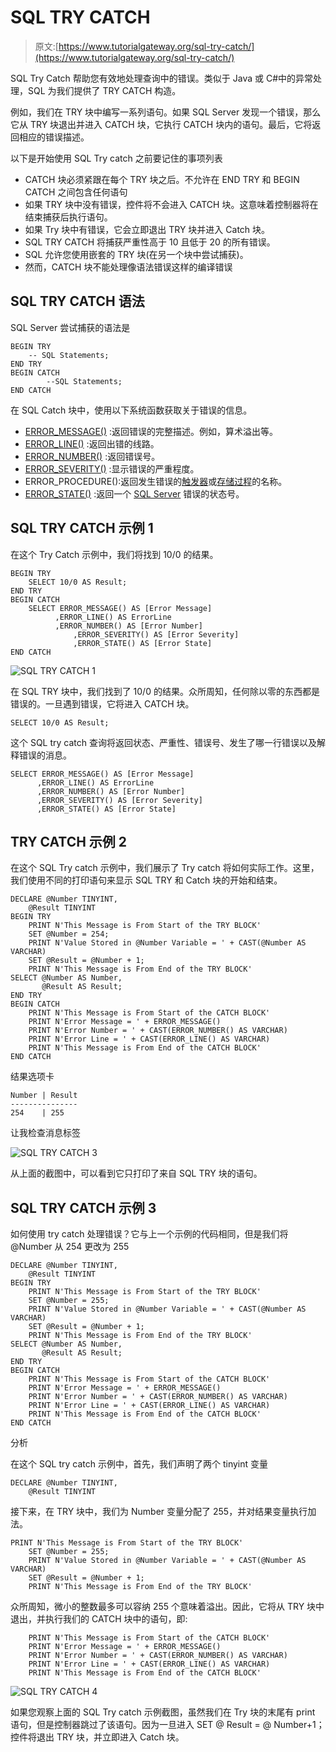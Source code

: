 # SQL TRY CATCH

> 原文:[https://www.tutorialgateway.org/sql-try-catch/](https://www.tutorialgateway.org/sql-try-catch/)

SQL Try Catch 帮助您有效地处理查询中的错误。类似于 Java 或 C#中的异常处理，SQL 为我们提供了 TRY CATCH 构造。

例如，我们在 TRY 块中编写一系列语句。如果 SQL Server 发现一个错误，那么它从 TRY 块退出并进入 CATCH 块，它执行 CATCH 块内的语句。最后，它将返回相应的错误描述。

以下是开始使用 SQL Try catch 之前要记住的事项列表

*   CATCH 块必须紧跟在每个 TRY 块之后。不允许在 END TRY 和 BEGIN CATCH 之间包含任何语句
*   如果 TRY 块中没有错误，控件将不会进入 CATCH 块。这意味着控制器将在结束捕获后执行语句。
*   如果 Try 块中有错误，它会立即退出 TRY 块并进入 Catch 块。
*   SQL TRY CATCH 将捕获严重性高于 10 且低于 20 的所有错误。
*   SQL 允许您使用嵌套的 TRY 块(在另一个块中尝试捕获)。
*   然而，CATCH 块不能处理像语法错误这样的编译错误

## SQL TRY CATCH 语法

SQL Server 尝试捕获的语法是

```
BEGIN TRY
	-- SQL Statements;
END TRY
BEGIN CATCH
        --SQL Statements;
END CATCH
```

在 SQL Catch 块中，使用以下系统函数获取关于错误的信息。

*   [ERROR_MESSAGE()](https://www.tutorialgateway.org/sql-error-message/) :返回错误的完整描述。例如，算术溢出等。
*   [ERROR_LINE()](https://www.tutorialgateway.org/sql-error-line/) :返回出错的线路。
*   [ERROR_NUMBER()](https://www.tutorialgateway.org/sql-error-number/) :返回错误号。
*   [ERROR_SEVERITY()](https://www.tutorialgateway.org/sql-error-severity/) :显示错误的严重程度。
*   ERROR_PROCEDURE():返回发生错误的[触发器](https://www.tutorialgateway.org/triggers-in-sql-server/)或[存储过程](https://www.tutorialgateway.org/stored-procedures-in-sql/)的名称。
*   [ERROR_STATE()](https://www.tutorialgateway.org/sql-error-state/) :返回一个 [SQL Server](https://www.tutorialgateway.org/sql/) 错误的状态号。

## SQL TRY CATCH 示例 1

在这个 Try Catch 示例中，我们将找到 10/0 的结果。

```
BEGIN TRY
	SELECT 10/0 AS Result;
END TRY
BEGIN CATCH
	SELECT ERROR_MESSAGE() AS [Error Message]
	      ,ERROR_LINE() AS ErrorLine
	      ,ERROR_NUMBER() AS [Error Number]  
              ,ERROR_SEVERITY() AS [Error Severity]  
              ,ERROR_STATE() AS [Error State]  
END CATCH
```

![SQL TRY CATCH 1](img/70a53b257505febb24cf53b332ccd3d0.png)

在 SQL TRY 块中，我们找到了 10/0 的结果。众所周知，任何除以零的东西都是错误的。一旦遇到错误，它将进入 CATCH 块。

```
SELECT 10/0 AS Result;
```

这个 SQL try catch 查询将返回状态、严重性、错误号、发生了哪一行错误以及解释错误的消息。

```
SELECT ERROR_MESSAGE() AS [Error Message]
      ,ERROR_LINE() AS ErrorLine
      ,ERROR_NUMBER() AS [Error Number]  
      ,ERROR_SEVERITY() AS [Error Severity]  
      ,ERROR_STATE() AS [Error State]
```

## TRY CATCH 示例 2

在这个 SQL Try catch 示例中，我们展示了 Try catch 将如何实际工作。这里，我们使用不同的打印语句来显示 SQL TRY 和 Catch 块的开始和结束。

```
DECLARE @Number TINYINT,
	@Result TINYINT
BEGIN TRY
    PRINT N'This Message is From Start of the TRY BLOCK'
    SET @Number = 254;
    PRINT N'Value Stored in @Number Variable = ' + CAST(@Number AS VARCHAR)
    SET @Result = @Number + 1;
    PRINT N'This Message is From End of the TRY BLOCK'
SELECT @Number AS Number, 
       @Result AS Result;
END TRY
BEGIN CATCH
    PRINT N'This Message is From Start of the CATCH BLOCK'
    PRINT N'Error Message = ' + ERROR_MESSAGE()
    PRINT N'Error Number = ' + CAST(ERROR_NUMBER() AS VARCHAR)
    PRINT N'Error Line = ' + CAST(ERROR_LINE() AS VARCHAR)
    PRINT N'This Message is From End of the CATCH BLOCK'
END CATCH
```

结果选项卡

```
Number | Result
---------------
254    | 255
```

让我检查消息标签

![SQL TRY CATCH 3](img/bfc4e15144adfe2dbebfa7c1f3afee89.png)

从上面的截图中，可以看到它只打印了来自 SQL TRY 块的语句。

## SQL TRY CATCH 示例 3

如何使用 try catch 处理错误？它与上一个示例的代码相同，但是我们将@Number 从 254 更改为 255

```
DECLARE @Number TINYINT,
	@Result TINYINT
BEGIN TRY
    PRINT N'This Message is From Start of the TRY BLOCK'
    SET @Number = 255;
    PRINT N'Value Stored in @Number Variable = ' + CAST(@Number AS VARCHAR)
    SET @Result = @Number + 1;
    PRINT N'This Message is From End of the TRY BLOCK'
SELECT @Number AS Number, 
       @Result AS Result;
END TRY
BEGIN CATCH
    PRINT N'This Message is From Start of the CATCH BLOCK'
    PRINT N'Error Message = ' + ERROR_MESSAGE()
    PRINT N'Error Number = ' + CAST(ERROR_NUMBER() AS VARCHAR)
    PRINT N'Error Line = ' + CAST(ERROR_LINE() AS VARCHAR)
    PRINT N'This Message is From End of the CATCH BLOCK'
END CATCH
```

分析

在这个 SQL try catch 示例中，首先，我们声明了两个 tinyint 变量

```
DECLARE @Number TINYINT,
	@Result TINYINT
```

接下来，在 TRY 块中，我们为 Number 变量分配了 255，并对结果变量执行加法。

```
PRINT N'This Message is From Start of the TRY BLOCK'
    SET @Number = 255;
    PRINT N'Value Stored in @Number Variable = ' + CAST(@Number AS VARCHAR)
    SET @Result = @Number + 1;
    PRINT N'This Message is From End of the TRY BLOCK'
```

众所周知，微小的整数最多可以容纳 255 个意味着溢出。因此，它将从 TRY 块中退出，并执行我们的 CATCH 块中的语句，即:

```
    PRINT N'This Message is From Start of the CATCH BLOCK'
    PRINT N'Error Message = ' + ERROR_MESSAGE()
    PRINT N'Error Number = ' + CAST(ERROR_NUMBER() AS VARCHAR)
    PRINT N'Error Line = ' + CAST(ERROR_LINE() AS VARCHAR)
    PRINT N'This Message is From End of the CATCH BLOCK'
```

![SQL TRY CATCH 4](img/6eb7deaa9c6b9236a5911eaad11881df.png)

如果您观察上面的 SQL Try catch 示例截图，虽然我们在 Try 块的末尾有 print 语句，但是控制器跳过了该语句。因为一旦进入 SET @ Result = @ Number+1；控件将退出 TRY 块，并立即进入 Catch 块。